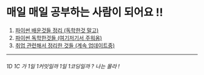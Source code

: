 # 매일 매일 공부하는 사람이 되어요 !!



1. [파이썬 배운것들 정리 (독학한것 말고)](https://github.com/mhd329/python_class_01_03)
2. [파이썬 독학한것들 (여기저기서 주워옴)](https://github.com/mhd329/Python_study)
3. [취업 관련해서 정리한 것들 (계속 업데이트중)](https://github.com/mhd329/job-research)



---



###### 1D 1C 가 1일 1커밋일까 1일 1코딩일까 ? 나는 몰라 !

